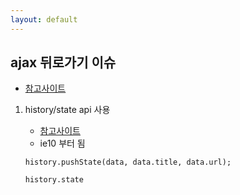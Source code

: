 ```yaml
---
layout: default
---
```

## ajax 뒤로가기 이슈
- [참고사이트](https://blog.outsider.ne.kr/test1)

1. history/state api 사용
    - [참고사이트](http://firejune.com/1743/HTML5+History%252FState+API%EB%A5%BC+%EC%9D%B4%EC%9A%A9%ED%95%9C+Ajax+%ED%9E%88%EC%8A%A4%ED%86%A0%EB%A6%AC+%EA%B5%AC%ED%98%84)
    - ie10 부터 됨

    ```
    history.pushState(data, data.title, data.url);

    history.state
    ```
